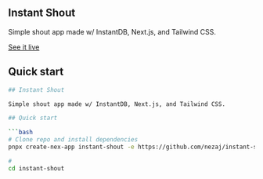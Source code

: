 ## Instant Shout

Simple shout app made w/ InstantDB, Next.js, and Tailwind CSS.

[See it live](https://instant-shout.vercel.app/)

## Quick start

```bash
## Instant Shout

Simple shout app made w/ InstantDB, Next.js, and Tailwind CSS.

## Quick start

```bash
# Clone repo and install dependencies
pnpx create-nex-app instant-shout -e https://github.com/nezaj/instant-shout

#
cd instant-shout

